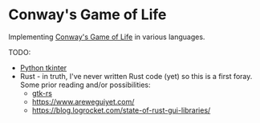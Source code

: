# Conway's Game of Life
Implementing [Conway's Game of Life](https://en.wikipedia.org/wiki/Conway%27s_Game_of_Life) in various languages.

TODO:
* [Python tkinter](https://docs.python.org/3/library/tkinter.html)
* Rust - in truth, I've never written Rust code (yet) so this is a first foray. Some prior reading and/or possibilities:
  * [gtk-rs](https://www.gtk.org/docs/language-bindings/rust/)
  * https://www.areweguiyet.com/
  * https://blog.logrocket.com/state-of-rust-gui-libraries/

